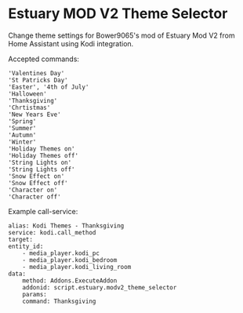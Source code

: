 
# Estuary MOD V2 Theme Selector

Change theme settings for Bower9065's mod of Estuary Mod V2 from Home Assistant using Kodi integration.

Accepted commands:

    'Valentines Day' 
    'St Patricks Day'
    'Easter', '4th of July'
	'Halloween'
	'Thanksgiving'
	'Chrtistmas'
	'New Years Eve'
	'Spring'
	'Summer'
	'Autumn'
	'Winter'
	'Holiday Themes on'
	'Holiday Themes off'
	'String Lights on'
	'String Lights off'
	'Snow Effect on' 
	'Snow Effect off'
	'Character on'
	'Character off'

Example call-service:

	alias: Kodi Themes - Thanksgiving
	service: kodi.call_method
	target:
	entity_id:
		- media_player.kodi_pc
		- media_player.kodi_bedroom
		- media_player.kodi_living_room
	data:
		method: Addons.ExecuteAddon
		addonid: script.estuary.modv2_theme_selector
		params:
		command: Thanksgiving